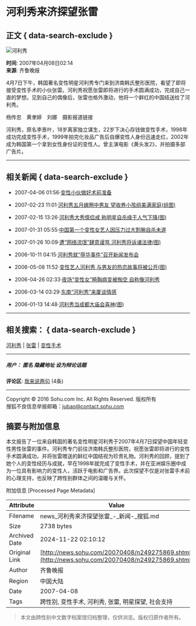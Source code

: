 # 河利秀来济探望张雷

## 正文 { data-search-exclude }


![河利秀](https://news.sohu.com/images/20061223/sub_1.gif)

**时间**: 2007年04月08日02:14  
**来源**: 齐鲁晚报  

4月7日下午，韩国著名变性明星河利秀专门来到济南韩氏整形医院，看望了即将接受变性手术的小伙张雷。河利秀祝愿张雷即将进行的手术圆满成功，完成自己一直的梦想。见到自己的偶像后，张雷也格外激动，他将一个鲜红的中国结送给了河利秀。

杨传忠　黄聿婷　刘娜　摄影报道链接

河利秀，原名李景叶，18岁离家独立谋生，22岁下决心存钱做变性手术，1998年成功完成变性手术，1999年拍完化妆品广告后自爆变性人身份迅速走红，2002年成为韩国第一个拿到女性身份证的变性人。曾主演电影《黄头发2》，并拍摄多部广告片。

---

## 相关新闻 { data-search-exclude }

-   2007-04-06 01:56·[变性小伙做好术前准备](https://news.sohu.com/20070406/n249235359.shtml)
  
-   2007-02-23 11:01·[河利秀五月嫁圈中男友 望收养小孩组美满家庭(组图)](https://news.sohu.com/20070223/n248319962.shtml)

-   2007-02-15 13:26·[河利秀大秀情侣戒 称明星自杀缘于人气下降(图)](https://news.sohu.com/20070215/n248261513.shtml)

-   2007-01-31 05:55·[中国第一个变性女艺人因压力过大割腕自杀未遂](https://news.sohu.com/20070131/n247945195.shtml)

-   2007-01-26 10:09·[遭“网络流氓”肆意谩骂 河利秀将诉诸法律(图)](https://news.sohu.com/20070126/n247856439.shtml)

-   2006-10-11 04:15·[河利秀就“辱华事件”召开新闻发布会](https://news.sohu.com/20061011/n245722448.shtml)

-   2006-05-08 11:52·[变性艺人河利秀 与男友的热恋故事将被公开(图)](https://news.sohu.com/20060508/n243164197.shtml)

-   2006-04-26 02:33·[夜场“变性女”畸胸病变被掏空 自称像河利秀](https://news.sohu.com/20060426/n242997066.shtml)

-   2006-03-14 03:29·[东南“河利秀”来厦谈情感](https://news.sohu.com/20060314/n242274065.shtml)

-   2006-01-13 14:48·[河利秀当成都大庙会喜神(图)](https://news.sohu.com/20060113/n241423498.shtml)

---

## 相关搜索： { data-search-exclude }

[河利秀](https://www.sogou.com/web?query=河利秀&pid=02021103) | [张雷](https://www.sogou.com/web?query=张雷&pid=02021103) | [变性手术](https://www.sogou.com/web?query=变性手术&pid=02021103)

---

##### 用户： 匿名 隐藏地址 设为辩论话题

**评论区**: [我来说两句](https://comment2.news.sohu.com/viewcomments.action?id=249275869) (4条)

---

Copyright © 2016 Sohu.com Inc. All Rights Reserved. 版权所有  
搜狐不良信息举报邮箱：[jubao@contact.sohu.com](mailto:jubao@contact.sohu.com)

## 摘要与附加信息

<!-- tcd_abstract -->
本文报告了一位来自韩国的著名变性明星河利秀于2007年4月7日探望中国年轻变性男性张雷的事件。河利秀专门前往济南韩氏整形医院，祝愿张雷即将进行的变性手术圆满成功，并将张雷赠送的鲜红中国结视为珍贵礼物。河利秀的回顾，提到了她个人的变性经历与成就，早在1998年就完成了变性手术，并在亚洲娱乐圈中成为一位具有影响力的变性人，活跃于电影和广告界。此次探望不仅是对张雷手术前的心理支持，也反映了跨性别群体之间的温暖与关怀。
<!-- tcd_abstract_end -->

附加信息 [Processed Page Metadata]

| Attribute       | Value                                  |
|-----------------|----------------------------------------|
| Filename        | news_河利秀来济探望张雷_-_新闻-_搜狐.md                             |
| Size            | 2738 bytes                           |
| Archived Date   | 2024-11-22 02:10:12                             |
| Original Link   | [http://news.sohu.com/20070408/n249275869.shtml](http://news.sohu.com/20070408/n249275869.shtml)                       |
| Author          | 齐鲁晚报                               |
| Region          | 中国大陆                               |
| Date            | 2007-04-08                                 |
| Tags            | 跨性别, 变性手术, 河利秀, 张雷, 明星探望, 社会支持                                 |
>
> 本文由跨性别中文数字档案馆归档整理，仅供浏览。版权归原作者所有。
>